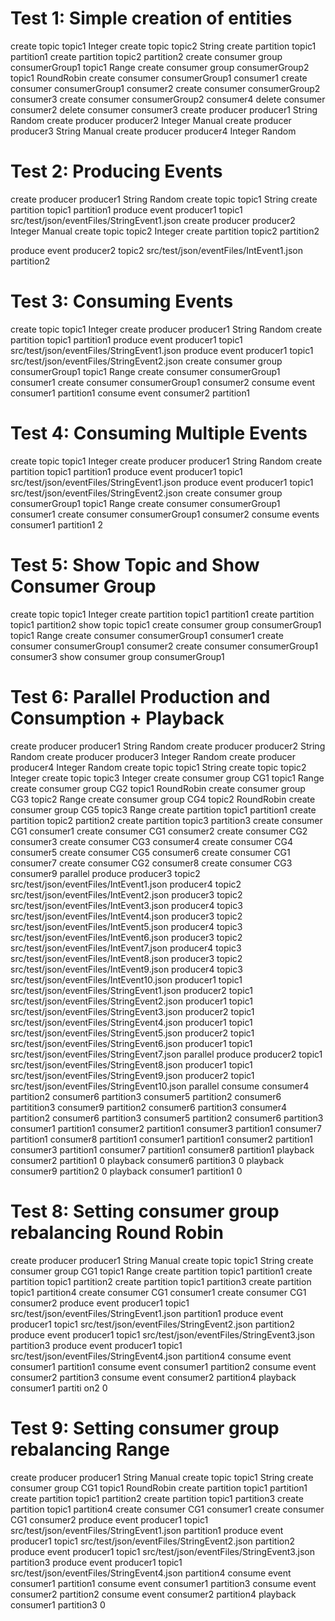 # Test 1: Simple creation of entities

create topic topic1 Integer
create topic topic2 String
create partition topic1 partition1
create partition topic2 partition2
create consumer group consumerGroup1 topic1 Range
create consumer group consumerGroup2 topic1 RoundRobin
create consumer consumerGroup1 consumer1
create consumer consumerGroup1 consumer2
create consumer consumerGroup2 consumer3
create consumer consumerGroup2 consumer4
delete consumer consumer2
delete consumer consumer3
create producer producer1 String Random
create producer producer2 Integer Manual
create producer producer3 String Manual
create producer producer4 Integer Random

# Test 2: Producing Events

create producer producer1 String Random
create topic topic1 String
create partition topic1 partition1
produce event producer1 topic1 src/test/json/eventFiles/StringEvent1.json
create producer producer2 Integer Manual
create topic topic2 Integer
create partition topic2 partition2

produce event producer2 topic2 src/test/json/eventFiles/IntEvent1.json partition2

# Test 3: Consuming Events

create topic topic1 Integer
create producer producer1 String Random
create partition topic1 partition1
produce event producer1 topic1 src/test/json/eventFiles/StringEvent1.json
produce event producer1 topic1 src/test/json/eventFiles/StringEvent2.json
create consumer group consumerGroup1 topic1 Range
create consumer consumerGroup1 consumer1
create consumer consumerGroup1 consumer2
consume event consumer1 partition1
consume event consumer2 partition1

# Test 4: Consuming Multiple Events

create topic topic1 Integer
create producer producer1 String Random
create partition topic1 partition1
produce event producer1 topic1 src/test/json/eventFiles/StringEvent1.json
produce event producer1 topic1 src/test/json/eventFiles/StringEvent2.json
create consumer group consumerGroup1 topic1 Range
create consumer consumerGroup1 consumer1
create consumer consumerGroup1 consumer2
consume events consumer1 partition1 2

# Test 5: Show Topic and Show Consumer Group

create topic topic1 Integer
create partition topic1 partition1
create partition topic1 partition2
show topic topic1
create consumer group consumerGroup1 topic1 Range
create consumer consumerGroup1 consumer1
create consumer consumerGroup1 consumer2
create consumer consumerGroup1 consumer3
show consumer group consumerGroup1

# Test 6: Parallel Production and Consumption + Playback

create producer producer1 String Random
create producer producer2 String Random
create producer producer3 Integer Random
create producer producer4 Integer Random
create topic topic1 String
create topic topic2 Integer
create topic topic3 Integer
create consumer group CG1 topic1 Range
create consumer group CG2 topic1 RoundRobin
create consumer group CG3 topic2 Range
create consumer group CG4 topic2 RoundRobin
create consumer group CG5 topic3 Range
create partition topic1 partition1
create partition topic2 partition2
create partition topic3 partition3
create consumer CG1 consumer1
create consumer CG1 consumer2
create consumer CG2 consumer3
create consumer CG3 consumer4
create consumer CG4 consumer5
create consumer CG5 consumer6
create consumer CG1 consumer7
create consumer CG2 consumer8
create consumer CG3 consumer9
parallel produce producer3 topic2 src/test/json/eventFiles/IntEvent1.json producer4 topic2 src/test/json/eventFiles/IntEvent2.json producer3 topic2 src/test/json/eventFiles/IntEvent3.json producer4 topic3 src/test/json/eventFiles/IntEvent4.json producer3 topic2 src/test/json/eventFiles/IntEvent5.json producer4 topic3 src/test/json/eventFiles/IntEvent6.json producer3 topic2 src/test/json/eventFiles/IntEvent7.json producer4 topic3 src/test/json/eventFiles/IntEvent8.json producer3 topic2 src/test/json/eventFiles/IntEvent9.json producer4 topic3 src/test/json/eventFiles/IntEvent10.json producer1 topic1 src/test/json/eventFiles/StringEvent1.json producer2 topic1 src/test/json/eventFiles/StringEvent2.json producer1 topic1 src/test/json/eventFiles/StringEvent3.json producer2 topic1 src/test/json/eventFiles/StringEvent4.json producer1 topic1 src/test/json/eventFiles/StringEvent5.json producer2 topic1 src/test/json/eventFiles/StringEvent6.json producer1 topic1 src/test/json/eventFiles/StringEvent7.json
parallel produce producer2 topic1 src/test/json/eventFiles/StringEvent8.json producer1 topic1 src/test/json/eventFiles/StringEvent9.json producer2 topic1 src/test/json/eventFiles/StringEvent10.json
parallel consume consumer4 partition2 consumer6 partition3 consumer5 partition2 consumer6 partitition3 consumer9 partition2 consumer6 partition3 consumer4 partition2 consumer6 partition3 consumer5 partition2 consumer6 partition3 consumer1 partition1 consumer2 partition1 consumer3 partition1 consumer7 partition1 consumer8 partition1 consumer1 partition1 consumer2 partition1 consumer3 partition1 consumer7 partition1 consumer8 partition1
playback consumer2 partition1 0
playback consumer6 partition3 0
playback consumer9 partition2 0
playback consumer1 partition1 0

# Test 8: Setting consumer group rebalancing Round Robin

create producer producer1 String Manual
create topic topic1 String
create consumer group CG1 topic1 Range
create partition topic1 partition1
create partition topic1 partition2
create partition topic1 partition3
create partition topic1 partition4
create consumer CG1 consumer1
create consumer CG1 consumer2
produce event producer1 topic1 src/test/json/eventFiles/StringEvent1.json partition1
produce event producer1 topic1 src/test/json/eventFiles/StringEvent2.json partition2
produce event producer1 topic1 src/test/json/eventFiles/StringEvent3.json partition3
produce event producer1 topic1 src/test/json/eventFiles/StringEvent4.json partition4
consume event consumer1 partition1
consume event consumer1 partition2
consume event consumer2 partition3
consume event consumer2 partition4
playback consumer1 partiti
on2 0

# Test 9: Setting consumer group rebalancing Range

create producer producer1 String Manual
create topic topic1 String
create consumer group CG1 topic1 RoundRobin
create partition topic1 partition1
create partition topic1 partition2
create partition topic1 partition3
create partition topic1 partition4
create consumer CG1 consumer1
create consumer CG1 consumer2
produce event producer1 topic1 src/test/json/eventFiles/StringEvent1.json partition1
produce event producer1 topic1 src/test/json/eventFiles/StringEvent2.json partition2
produce event producer1 topic1 src/test/json/eventFiles/StringEvent3.json partition3
produce event producer1 topic1 src/test/json/eventFiles/StringEvent4.json partition4
consume event consumer1 partition1
consume event consumer1 partition3
consume event consumer2 partition2
consume event consumer2 partition4
playback consumer1 partition3 0